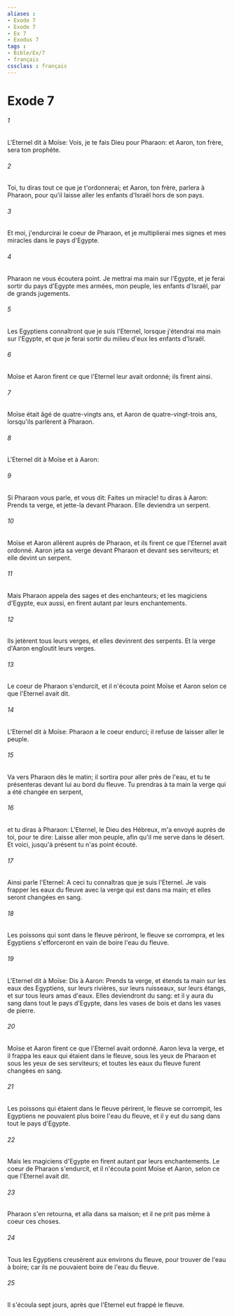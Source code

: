```yaml
---
aliases : 
- Exode 7
- Exode 7
- Ex 7
- Exodus 7
tags : 
- Bible/Ex/7
- français
cssclass : français
---
```


# Exode 7

###### 1
L'Eternel dit à Moïse: Vois, je te fais Dieu pour Pharaon: et Aaron, ton frère, sera ton prophète.
###### 2
Toi, tu diras tout ce que je t'ordonnerai; et Aaron, ton frère, parlera à Pharaon, pour qu'il laisse aller les enfants d'Israël hors de son pays.
###### 3
Et moi, j'endurcirai le coeur de Pharaon, et je multiplierai mes signes et mes miracles dans le pays d'Egypte.
###### 4
Pharaon ne vous écoutera point. Je mettrai ma main sur l'Egypte, et je ferai sortir du pays d'Egypte mes armées, mon peuple, les enfants d'Israël, par de grands jugements.
###### 5
Les Egyptiens connaîtront que je suis l'Eternel, lorsque j'étendrai ma main sur l'Egypte, et que je ferai sortir du milieu d'eux les enfants d'Israël.
###### 6
Moïse et Aaron firent ce que l'Eternel leur avait ordonné; ils firent ainsi.
###### 7
Moïse était âgé de quatre-vingts ans, et Aaron de quatre-vingt-trois ans, lorsqu'ils parlèrent à Pharaon.
###### 8
L'Eternel dit à Moïse et à Aaron:
###### 9
Si Pharaon vous parle, et vous dit: Faites un miracle! tu diras à Aaron: Prends ta verge, et jette-la devant Pharaon. Elle deviendra un serpent.
###### 10
Moïse et Aaron allèrent auprès de Pharaon, et ils firent ce que l'Eternel avait ordonné. Aaron jeta sa verge devant Pharaon et devant ses serviteurs; et elle devint un serpent.
###### 11
Mais Pharaon appela des sages et des enchanteurs; et les magiciens d'Egypte, eux aussi, en firent autant par leurs enchantements.
###### 12
Ils jetèrent tous leurs verges, et elles devinrent des serpents. Et la verge d'Aaron engloutit leurs verges.
###### 13
Le coeur de Pharaon s'endurcit, et il n'écouta point Moïse et Aaron selon ce que l'Eternel avait dit.
###### 14
L'Eternel dit à Moïse: Pharaon a le coeur endurci; il refuse de laisser aller le peuple.
###### 15
Va vers Pharaon dès le matin; il sortira pour aller près de l'eau, et tu te présenteras devant lui au bord du fleuve. Tu prendras à ta main la verge qui a été changée en serpent,
###### 16
et tu diras à Pharaon: L'Eternel, le Dieu des Hébreux, m'a envoyé auprès de toi, pour te dire: Laisse aller mon peuple, afin qu'il me serve dans le désert. Et voici, jusqu'à présent tu n'as point écouté.
###### 17
Ainsi parle l'Eternel: A ceci tu connaîtras que je suis l'Eternel. Je vais frapper les eaux du fleuve avec la verge qui est dans ma main; et elles seront changées en sang.
###### 18
Les poissons qui sont dans le fleuve périront, le fleuve se corrompra, et les Egyptiens s'efforceront en vain de boire l'eau du fleuve.
###### 19
L'Eternel dit à Moïse: Dis à Aaron: Prends ta verge, et étends ta main sur les eaux des Egyptiens, sur leurs rivières, sur leurs ruisseaux, sur leurs étangs, et sur tous leurs amas d'eaux. Elles deviendront du sang: et il y aura du sang dans tout le pays d'Egypte, dans les vases de bois et dans les vases de pierre.
###### 20
Moïse et Aaron firent ce que l'Eternel avait ordonné. Aaron leva la verge, et il frappa les eaux qui étaient dans le fleuve, sous les yeux de Pharaon et sous les yeux de ses serviteurs; et toutes les eaux du fleuve furent changées en sang.
###### 21
Les poissons qui étaient dans le fleuve périrent, le fleuve se corrompit, les Egyptiens ne pouvaient plus boire l'eau du fleuve, et il y eut du sang dans tout le pays d'Egypte.
###### 22
Mais les magiciens d'Egypte en firent autant par leurs enchantements. Le coeur de Pharaon s'endurcit, et il n'écouta point Moïse et Aaron, selon ce que l'Eternel avait dit.
###### 23
Pharaon s'en retourna, et alla dans sa maison; et il ne prit pas même à coeur ces choses.
###### 24
Tous les Egyptiens creusèrent aux environs du fleuve, pour trouver de l'eau à boire; car ils ne pouvaient boire de l'eau du fleuve.
###### 25
Il s'écoula sept jours, après que l'Eternel eut frappé le fleuve.
